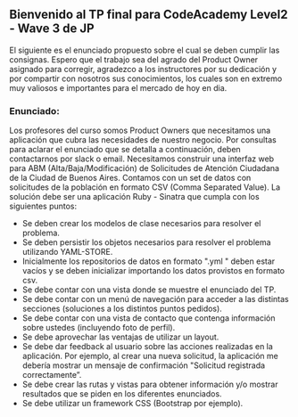 
 ## Bienvenido al TP final para CodeAcademy Level2 - Wave 3 de JP 

El siguiente es el enunciado propuesto sobre el cual se deben cumplir las consignas.
Espero que el trabajo sea del agrado del Product Owner asignado para corregir, agradezco a los instructores por su dedicación y por compartir con nosotros sus conocimientos, los cuales son en extremo muy valiosos e importantes para el mercado de hoy en dia.

### Enunciado:

Los profesores del curso somos Product Owners que necesitamos una aplicación que cubra las necesidades de nuestro negocio. Por consultas para aclarar el enunciado que se detalla a continuación, deben contactarnos por slack o email.
Necesitamos construir una interfaz web para ABM (Alta/Baja/Modificación) de Solicitudes de Atención Ciudadana de la Ciudad de Buenos Aires.
Contamos con un set de datos con solicitudes de la población en formato CSV (Comma Separated Value).
La solución debe ser una aplicación Ruby - Sinatra que cumpla con los siguientes puntos:
- Se deben crear los modelos de clase necesarios para resolver el problema.
- Se deben persistir los objetos necesarios para resolver el problema utilizando YAML-STORE.
- Inicialmente los repositorios de datos en formato ".yml " deben estar vacíos y se deben
inicializar importando los datos provistos en formato csv.
- Se debe contar con una vista donde se muestre el enunciado del TP.
- Se debe contar con un menú de navegación para acceder a las distintas secciones (soluciones a
los distintos puntos pedidos).
- Se debe contar con una vista de contacto que contenga información sobre ustedes (incluyendo
foto de perfil).
- Se debe aprovechar las ventajas de utilizar un layout.
- Se debe dar feedback al usuario sobre las acciones realizadas en la aplicación. Por ejemplo, al crear una nueva solicitud, la aplicación me debería mostrar un mensaje de confirmación "Solicitud registrada correctamente”.
- Se debe crear las rutas y vistas para obtener información y/o mostrar resultados que se piden en los diferentes enunciados.
- Se debe utilizar un framework CSS (Bootstrap por ejemplo).

